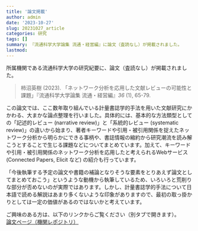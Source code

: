 ```yaml
---
title: '論文掲載'
author: admin
date: '2023-10-27'
slug: 20231027_article
categories: 研究
tags: []
summary: 『流通科学大学論集 流通・経営編』に論文（査読なし）が掲載されました。
lastmod: 
---
```


所属機関である流通科学大学の研究紀要に、論文（査読なし）が掲載されました。
> 柿沼英樹 (2023). 「ネットワーク分析を応用した文献レビューの可能性と課題」『流通科学大学論集 流通・経営編』_36_ (1), 65-79.

この論文では、ここ数年取り組んでいる計量書誌学的手法を用いた文献研究にかかわる、大まかな論点整理を行いました。具体的には、基本的な方法類型としての「記述的レビュー (narrative review)」と「系統的レビュー (systematic review)」の違いから始まり、著者キーワードや引用・被引用関係を捉えたネットワーク分析から明らかにできる事柄や、書誌情報の縮約から研究潮流を読み解こうとすることで生じる課題などについてまとめています。加えて、キーワードや引用・被引用関係のネットワーク分析を応用したと考えられるWebサービス (Connected Papers, Elicit など) の紹介も行っています。


「今後執筆する予定の論文や書籍の補論となりそうな要素をとりあえず論文としてまとめておこう」というような動機から執筆しているため、いろいろと荒削りな部分が否めないのが実際ではあります。しかし、計量書誌学的手法について日本語で読める解説はあまり多くないような印象がありますので、最初の取っ掛かりとしては一定の価値があるのではないかと考えています。

ご興味のある方は、以下のリンクからご覧ください（別タブで開きます）。\
<a href="https://ryuka.repo.nii.ac.jp/records/2000022" target="_blank" rel="noopener noreferrer">論文ページ（機関レポジトリ）</a>